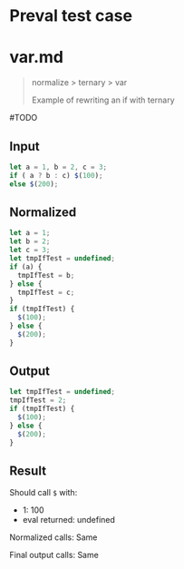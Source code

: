 # Preval test case

# var.md

> normalize > ternary > var
>
> Example of rewriting an if with ternary

#TODO

## Input

`````js filename=intro
let a = 1, b = 2, c = 3;
if ( a ? b : c) $(100);
else $(200);
`````

## Normalized

`````js filename=intro
let a = 1;
let b = 2;
let c = 3;
let tmpIfTest = undefined;
if (a) {
  tmpIfTest = b;
} else {
  tmpIfTest = c;
}
if (tmpIfTest) {
  $(100);
} else {
  $(200);
}
`````

## Output

`````js filename=intro
let tmpIfTest = undefined;
tmpIfTest = 2;
if (tmpIfTest) {
  $(100);
} else {
  $(200);
}
`````

## Result

Should call `$` with:
 - 1: 100
 - eval returned: undefined

Normalized calls: Same

Final output calls: Same
